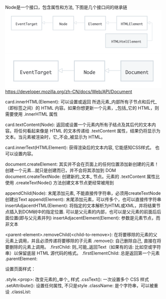 Node是一个接口，包含属性和方法, 下图是几个接口间的继承链
![元素接口](interface-chain1.png)
![文档接口](interface-chain2.png)
https://developer.mozilla.org/zh-CN/docs/Web/API/Document

card.innerHTML(Element): 可以设置或返回 所选元素_内部所有子节点和后代_（即标签之间）的 HTML 内容。如果你想更新一个元素，_包括_它的 HTML，则需要使用 .innerHTML 属性

card.textContent(Node): 返回或设置一个元素内所有子结点及其后代的文本内容。将任何看起来像是 HTML 的文本传递给 .textContent 属性，结果仍将显示为文本。当元素被渲染时，它_不会_被显示为 HTML。

card.innerText(HTMLElement): 获得渲染后的文本内容, 它能感知CSS样式。 也可以设置内容。

document.createElement: 其实并不会在页面上的任何位置添加新创建的元素！创建一个元素...就只是创建而已，并不会将其添加到 DOM
document.createTextNode: 创建新的_文本_ 节点。元素的 .textContent 属性比使用 .createTextNode() 方法创建文本节点更经常被用到

appendChild(Node): 末尾添加元素, 不能直接传字符串，必须用createTextNode创建出Text
append(Element): 末尾添加元素，可以传多个，也可以直接传字符串
insertAdjacentHTML(Element): 将指定的文本解析为HTML或XML，并将结果节点插入到DOM树中的指定位置. 可以是父元素的内部，也可以是父元素的前面后后面位置(即与父元素并列)
insertAdjacentElement(Element): 参数是元素节点，而非文本

\<parent-element>.removeChild(\<child-to-remove>): 在将要移除的元素的父元素上调用，并且必须传递将要移除的子元素
.remove(): 自己删除自己, 直接在将要删除的元素上调用。
.firstChild: 则_可能_返回Text（如果有的话: 比如空或字符串）以保留底层 HTML 源代码的格式。
.firstElementChild: 总是返回第一个元素
.parentElement:

设置页面样式：

.style.\<prop>: 改变元素的_单个_ 样式
.cssText(): 一次设置多个 CSS 样式
.setAttribute(): 设置任何属性, 不只是style
.className: 是个字符串，可以被重设
.classList:

